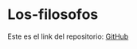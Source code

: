 # Los-filosofos

Este es el link del repositorio: [GitHub](https://github.com/alexlomu/Los-filosofos)

